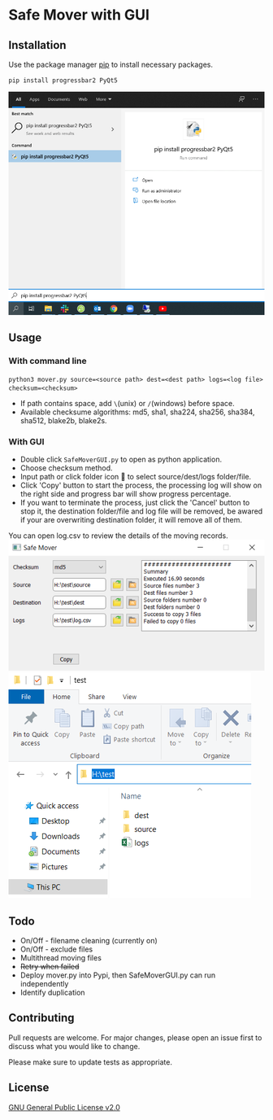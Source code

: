 # Safe Mover with GUI


## Installation

Use the package manager [pip](https://pip.pypa.io/en/stable/) to install necessary packages. 

```bash
pip install progressbar2 PyQt5
```
![image](img/pip_install_package.png)
## Usage
### With command line
`python3 mover.py source=<source path> dest=<dest path> logs=<log file> checksum=<checksum>`
- If path contains space, add `\`(unix) or `/`(windows) before space.
- Available checksume algorithms: md5, sha1, sha224, sha256, sha384, sha512, blake2b, blake2s.
### With GUI
- Double click `SafeMoverGUI.py` to open as python application. 
- Choose checksum method.
- Input path or click folder icon 📁 to select source/dest/logs folder/file. 
- Click 'Copy' button to start the process, the processing log will show on the right side and progress bar will show progress percentage. 
- If you want to terminate the process, just click the 'Cancel' button to stop it, the destination folder/file and log file will be removed, be awared if your are overwriting destination folder, it will remove all of them.

You can open log.csv to review the details of the moving records. 
![image](img/SafeMover.png)
![image](img/FileStructure.png)

## Todo
- On/Off - filename cleaning (currently on)
- On/Off - exclude files
- Multithread moving files
- ~~Retry when failed~~
- Deploy mover.py into Pypi, then SafeMoverGUI.py can run independently
- Identify duplication

## Contributing
Pull requests are welcome. For major changes, please open an issue first to discuss what you would like to change.

Please make sure to update tests as appropriate.

## License
[GNU General Public License v2.0](https://choosealicense.com/licenses/gpl-2.0/)